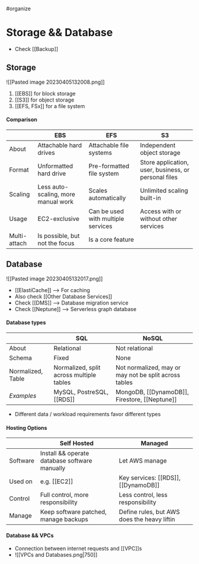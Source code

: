 #organize 
# Storage && Database
- Check [[Backup]]

## Storage
![[Pasted image 20230405132008.png]]
1. [[EBS]] for block storage
2. [[S3]] for object storage
3. [[EFS, FSx]] for a file system

#### Comparison
|              | EBS                                 | EFS                                | S3                                                   |
| ------------ | ----------------------------------- | ---------------------------------- | ---------------------------------------------------- |
| About        | Attachable hard drives              | Attachable file systems            | Independent object storage                                                     |
| Format       | Unformatted hard drive              | Pre-formatted file system          | Store application, user, business, or personal files |
| Scaling     | Less auto-scaling, more manual work | Scales automatically               | Unlimited scaling built-in                     |
| Usage        | EC2-exclusive                       | Can be used with multiple services | Access with or without other services                  |
| Multi-attach | Is possible, but not the focus      | Is a core feature                  |                                                      |


## Database
![[Pasted image 20230405132017.png]]
- [[ElastiCache]] --> For caching
- Also check [[Other Database Services]]
- Check [[DMS]] --> Database migration service
- Check [[Neptune]] --> Serverless graph database

#### Database types
|                   | SQL                                      | NoSQL                                                 |
| ----------------- | ---------------------------------------- | ----------------------------------------------------- |
| About             | Relational                               | Not relational                                        |
| Schema            | Fixed                                    | None                                                  |
| Normalized, Table | Normalized, split across multiple tables | Not normalized, may or may not be split across tables |
| *Examples*        | MySQL, PostreSQL, [[RDS]]                | MongoDB, [[DynamoDB]], Firestore, [[Neptune]]         |

- Different data / workload requirements favor different types

#### Hosting Options
|          | Self Hosted                                   | Managed                             |
| -------- | --------------------------------------------- | ----------------------------------- |
| Software | Install && operate database software manually | Let AWS manage                      |
| Used on  | e.g. [[EC2]]                                  | Key services: [[RDS]], [[DynamoDB]] |
| Control  | Full control, more responsibility             | Less control, less responsibility   |
| Manage   | Keep software patched, manage backups         | Define rules, but AWS does the heavy liftin                                    |
 
#### Database && VPCs
- Connection between internet requests and [[VPC]]s
- ![[VPCs and Databases.png|750]]
